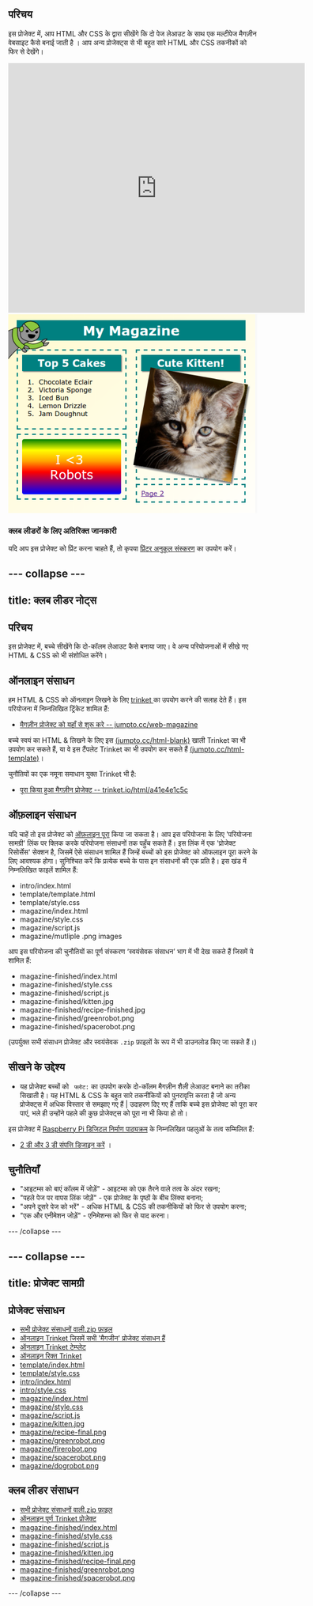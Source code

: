 ## परिचय

इस प्रोजेक्ट में, आप HTML और CSS के द्वारा सीखेंगे कि दो पेज लेआउट के साथ एक मल्टीपेज मैगज़ीन वेबसाइट कैसे बनाई जाती है । आप अन्य प्रोजेक्ट्स से भी बहुत सारे HTML और CSS तकनीकों को फिर से देखेंगे।

<div class="trinket">
  <iframe src="https://trinket.io/embed/html/a41e4e1c5c?outputOnly=true&start=result" width="600" height="505" frameborder="0" marginwidth="0" marginheight="0" allowfullscreen>
  </iframe>
  <img src="images/magazine-final.png">
</div>

### क्लब लीडरों के लिए अतिरिक्त जानकारी

यदि आप इस प्रोजेक्ट को प्रिंट करना चाहते हैं, तो कृपया [प्रिंटर अनुकूल संस्करण](https://projects.raspberrypi.org/en/projects/magazine/print) का उपयोग करें।

--- collapse ---
---
title: क्लब लीडर नोट्स
---
## परिचय

इस प्रोजेक्ट में, बच्चे सीखेंगे कि दो-कॉलम लेआउट कैसे बनाया जाए। वे अन्य परियोजनाओं में सीखे गए HTML & CSS को भी संशोधित करेंगे।

## ऑनलाइन संसाधन

हम HTML & CSS को ऑनलाइन लिखने के लिए [ trinket ](https://trinket.io/) का उपयोग करने की सलाह देते हैं। इस परियोजना में निम्नलिखित ट्रिंकेट शामिल हैं:

* [मैगज़ीन प्रोजेक्ट को यहाँ से शुरू करे -- jumpto.cc/web-magazine](http://jumpto.cc/web-magazine)

बच्चे स्वयं का HTML & लिखने के लिए इस [(jumpto.cc/html-blank)](http://jumpto.cc/html-blank) खाली Trinket का भी उपयोग कर सकते हैं, या वे इस टैंपलेट Trinket का भी उपयोग कर सकते हैं [(jumpto.cc/html-template)](http://jumpto.cc/html-template)।

चुनौतियों का एक नमूना समाधान युक्त Trinket भी है:

* [पूरा किया हुआ मैगज़ीन प्रोजेक्ट -- trinket.io/html/a41e4e1c5c](https://trinket.io/html/a41e4e1c5c)

## ऑफ़लाइन संसाधन

यदि चाहें तो इस प्रोजेक्ट को [ऑफ़लाइन पूरा](https://www.codeclubprojects.org/en-GB/resources/webdev-working-offline/) किया जा सकता है। आप इस परियोजना के लिए 'परियोजना सामग्री' लिंक पर क्लिक करके परियोजना संसाधनों तक पहुँच सकते हैं। इस लिंक में एक 'प्रोजेक्ट रिसोर्सेस' सेक्शन है, जिसमें ऐसे संसाधन शामिल हैं जिन्हें बच्चों को इस प्रोजेक्ट को ऑफलाइन पूरा करने के लिए आवश्यक होगा। सुनिश्चित करें कि प्रत्येक बच्चे के पास इन संसाधनों की एक प्रति है। इस खंड में निम्नलिखित फाइलें शामिल हैं:

* intro/index.html
* template/template.html
* template/style.css
* magazine/index.html
* magazine/style.css
* magazine/script.js
* magazine/mutliple .png images

आप इस परियोजना की चुनौतियों का पूर्ण संस्करण ‘स्वयंसेवक संसाधन’ भाग में भी देख सकते हैं जिसमें ये शामिल हैं:

* magazine-finished/index.html
* magazine-finished/style.css
* magazine-finished/script.js
* magazine-finished/kitten.jpg
* magazine-finished/recipe-finished.jpg
* magazine-finished/greenrobot.png
* magazine-finished/spacerobot.png

(उपर्युक्त सभी संसाधन प्रोजेक्ट और स्वयंसेवक `.zip` फ़ाइलों के रूप में भी डाउनलोड किए जा सकते हैं।)

## सीखने के उद्देश्य

* यह प्रोजेक्ट बच्चों को ` फ्लोट:` का उपयोग करके दो-कॉलम मैगज़ीन शैली लेआउट बनाने का तरीका सिखाती है। यह HTML & CSS के बहुत सारे तकनीकियों को पुनरावृत्ति करता है जो अन्य प्रोजेक्ट्स में अधिक विस्तार से समझाए गए हैं | उदाहरण दिए गए हैं ताकि बच्चे इस प्रोजेक्ट को पूरा कर पाएं, भले ही उन्होंने पहले की कुछ प्रोजेक्ट्स को पूरा ना भी किया हो तो। 

इस प्रोजेक्ट में [Raspberry Pi डिजिटल निर्माण पाठ्यक्रम](http://rpf.io/curriculum) के निम्नलिखित पहलुओं के तत्व सम्मिलित हैं:

* [ 2 डी और 3 डी संपत्ति डिजाइन करें](https://www.raspberrypi.org/curriculum/design/creator) ।

## चुनौतियाँ

* "आइटम्स को बाएं कॉलम में जोड़ें" - आइटम्स को एक तैरने वाले तत्व के अंदर रखना;
* "पहले पेज पर वापस लिंक जोड़ें" - एक प्रोजेक्ट के पृष्ठों के बीच लिंक्स बनाना;
* "अपने दूसरे पेज को भरें" - अधिक HTML & CSS की तकनीकियों को फिर से उपयोग करना;
* "एक और एनीमेशन जोड़ें" - एनिमेशन्स को फिर से याद करना।

--- /collapse ---

--- collapse ---
---
title: प्रोजेक्ट सामग्री
---
## प्रोजेक्ट संसाधन

* [सभी प्रोजेक्ट संसाधनों वाली.zip फ़ाइल](https://rpf.io/p/en/magazine-go)
* [ऑनलाइन Trinket जिसमें सभी 'मैगजीन' प्रोजेक्ट संसाधन हैं](http://jumpto.cc/web-magazine)
* [ऑनलाइन Trinket टेम्प्लेट](http://jumpto.cc/trinket-template)
* [ऑनलाइन रिक्त Trinket](http://jumpto.cc/trinket-blank)
* [template/index.html](resources/template-index.html)
* [template/style.css](resources/template-style.css)
* [intro/index.html](resources/intro-index.html)
* [intro/style.css](resources/intro-style.css)
* [magazine/index.html](resources/magazine-index.html)
* [magazine/style.css](resources/magazine-style.css)
* [magazine/script.js](resources/magazine-script.js)
* [magazine/kitten.jpg](resources/magazine-kitten.jpg)
* [magazine/recipe-final.png](resources/magazine-recipe-final.png)
* [magazine/greenrobot.png](resources/magazine-greenrobot.png)
* [magazine/firerobot.png](resources/magazine-firerobot.png)
* [magazine/spacerobot.png](resources/magazine-spacerobot.png)
* [magazine/dogrobot.png](resources/magazine-dogrobot.png)

## क्लब लीडर संसाधन

* [सभी प्रोजेक्ट संसाधनों वाली.zip फ़ाइल](https://rpf.io/p/en/magazine-go)
* [ऑनलाइन पूर्ण Trinket प्रोजेक्ट](https://trinket.io/html/a41e4e1c5c)
* [magazine-finished/index.html](resources/magazine-finished-index.html)
* [magazine-finished/style.css](resources/magazine-finished-style.css)
* [magazine-finished/script.js](resources/magazine-finished-script.js)
* [magazine-finished/kitten.jpg](resources/magazine-finished-kitten.jpg)
* [magazine-finished/recipe-final.png](resources/magazine-finished-recipe-final.png)
* [magazine-finished/greenrobot.png](resources/magazine-finished-greenrobot.png)
* [magazine-finished/spacerobot.png](resources/magazine-finished-spacerobot.png)

--- /collapse ---